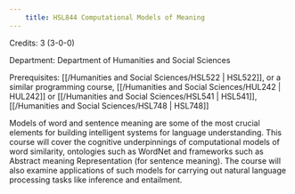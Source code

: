 ```yaml
---
    title: HSL844 Computational Models of Meaning
---
```

Credits: 3 (3-0-0)

Department: Department of Humanities and Social Sciences

Prerequisites: [[/Humanities and Social Sciences/HSL522 | HSL522]], or a similar programming course, [[/Humanities and Social Sciences/HUL242 | HUL242]] or [[/Humanities and Social Sciences/HSL541 | HSL541]], [[/Humanities and Social Sciences/HSL748 | HSL748]]

Models of word and sentence meaning are some of the most crucial elements for building intelligent systems for language understanding. This course will cover the cognitive underpinnings of computational models of word similarity, ontologies such as WordNet and frameworks such as Abstract meaning Representation (for sentence meaning). The course will also examine applications of such models for carrying out natural language processing tasks like inference and entailment.